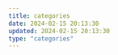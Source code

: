 ```yaml
---
title: categories
date: 2024-02-15 20:13:30
updated: 2024-02-15 20:13:30
type: "categories"
---
```

